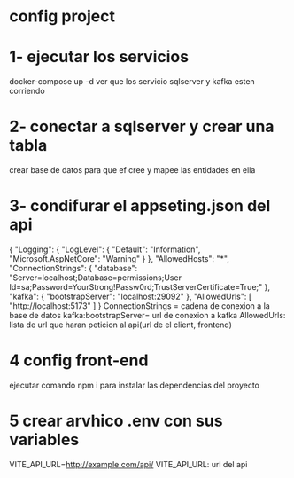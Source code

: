 # config project
# 1- ejecutar los servicios
docker-compose up -d 
ver que los servicio sqlserver y kafka esten corriendo
# 2- conectar a sqlserver y crear una tabla
crear base de datos para que ef cree y mapee las entidades en ella

# 3- condifurar el appseting.json del api
{
  "Logging": {
    "LogLevel": {
      "Default": "Information",
      "Microsoft.AspNetCore": "Warning"
    }
  },
  "AllowedHosts": "*",
  "ConnectionStrings": {
    "database": "Server=localhost;Database=permissions;User Id=sa;Password=YourStrong!Passw0rd;TrustServerCertificate=True;"
  },
  "kafka": {
    "bootstrapServer": "localhost:29092"
  },
  "AllowedUrls": [
    "http://localhost:5173"
  ]
}
ConnectionStrings = cadena de conexion a la base de datos 
kafka:bootstrapServer= url de conexion a kafka
AllowedUrls: lista de url que haran peticion al api(url de el client, frontend)
# 4 config front-end 
ejecutar comando npm i para instalar las dependencias del proyecto
# 5 crear arvhico .env con sus variables 
VITE_API_URL=http://example.com/api/
VITE_API_URL: url del api
